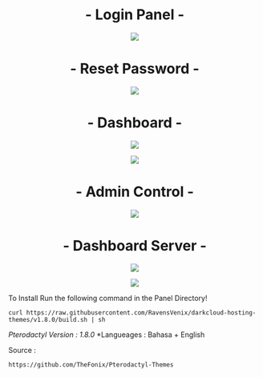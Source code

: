 <h1 align="center">
- Login Panel - <br></h1>
<p align="center">
<img src="https://a.uguu.se/AOVkMDEG.PNG"/>
</p>
<h1 align="center">
- Reset Password - <br></h1>
<p align="center">
<img src="https://a.uguu.se/btpHkRWo.PNG"/>
</p>
<h1 align="center">
- Dashboard - <br></h1>
<p align="center">
<img src="https://a.uguu.se/wbnqjUuk.PNG"/>
</p>
<p align="center">
<img src="https://a.uguu.se/hrKNhkTm.PNG"/>
</p>
<h1 align="center">
- Admin Control - <br></h1>
<p align="center">
<img src="https://a.uguu.se/CPYboAea.PNG"/>
</p>
<h1 align="center">
- Dashboard Server - <br></h1>
<p align="center">
<img src="https://a.uguu.se/SKeKhVvM.PNG"/>
</p>
<p align="center">
<img src="https://a.uguu.se/HMbGUwqX.PNG"/>
</p>


To Install Run the following command in the Panel Directory!
```
curl https://raw.githubusercontent.com/RavensVenix/darkcloud-hosting-themes/v1.8.0/build.sh | sh
```

*Pterodactyl Version : 1.8.0*
*Langueages : Bahasa + English

Source :
```
https://github.com/TheFonix/Pterodactyl-Themes
```
